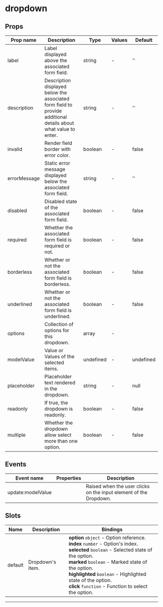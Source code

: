# dropdown

## Props

| Prop name    | Description                                                                                                    | Type      | Values | Default   |
| ------------ | -------------------------------------------------------------------------------------------------------------- | --------- | ------ | --------- |
| label        | Label displayed above the associated form field.                                                               | string    | -      | ''        |
| description  | Description displayed below the associated form field to provide additional details about what value to enter. | string    | -      | ''        |
| invalid      | Render field border with error color.                                                                          | boolean   | -      | false     |
| errorMessage | Static error message displayed below the associated form field.                                                | string    | -      | ''        |
| disabled     | Disabled state of the associated form field.                                                                   | boolean   | -      | false     |
| required     | Whether the associated form field is required or not.                                                          | boolean   | -      | false     |
| borderless   | Whether or not the associated form field is borderless.                                                        | boolean   | -      | false     |
| underlined   | Whether or not the associated form field is underlined.                                                        | boolean   | -      | false     |
| options      | Collection of options for this dropdown.                                                                       | array     | -      |           |
| modelValue   | Value or Values of the selected items.                                                                         | undefined | -      | undefined |
| placeholder  | Placeholder text rendered in the dropdown.                                                                     | string    | -      | null      |
| readonly     | If true, the dropdown is readonly.                                                                             | boolean   | -      | false     |
| multiple     | Whether the dropdown allow select more than one option.                                                        | boolean   | -      | false     |

## Events

| Event name        | Properties | Description                                                       |
| ----------------- | ---------- | ----------------------------------------------------------------- |
| update:modelValue |            | Raised when the user clicks on the input element of the Dropdown. |

## Slots

| Name    | Description      | Bindings                                                                                                                                                                                                                                                                                                                 |
| ------- | ---------------- | ------------------------------------------------------------------------------------------------------------------------------------------------------------------------------------------------------------------------------------------------------------------------------------------------------------------------ |
| default | Dropdown's item. | **option** `object` - Option reference.<br>**index** `number` - Option's index.<br>**selected** `boolean` - Selected state of the option.<br>**marked** `boolean` - Marked state of the option.<br>**highlighted** `boolean` - Highlighted state of the option.<br>**click** `function` - Function to select the option. |

---

